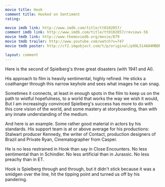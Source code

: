 ```yaml
---
movie title: Hook
comment title: Hooked on Sentiment
rating: 

movie imdb link: http://www.imdb.com/title/tt0102057/
comment imdb link: http://www.imdb.com/title/tt0102057/reviews-56
movie tmdb link: http://www.themoviedb.org/movie/879
movie tmdb trailer: http://www.youtube.com/watch?v=747
movie tmdb poster: http://cf2.imgobject.com/t/p/original/p99L5146H4MBDMWRQfidqlFJR2o.jpg

layout: comment
---
```


Here is the second of Spielberg's three great disasters (with 1941 and AI).

His approach to film is heavily sentimental, highly refined. He sticks a coathanger through this narrow keyhole and sees what images he can snag.

Sometimes it connects, at least in enough spots in the film to keep us on the path to wistful hopefulness, to a world that works the way we wish it would, But I am increasingly convinced Spielberg's success has more to do with this core vision of the world, and some mastery at storyboarding, than with any innate understanding of the medium. 

And here is an example. Some rather good material in actors by his standards. His support team is at or above average for his productions: Stalwart producer Kennedy, the writer of Contact, production designers of Brazil and Private Ryan, Cinematographer from Casper.

He is no less restrained in Hook than say in Close Encounters. No less sentimental than in Schindler. No less artificial than in Jurassic. No less preachy than in ET.

Hook is Spielberg through and through, but it didn't stick because it was a smidgen over the line, hit the tipping point and turned us off by his pandering.
